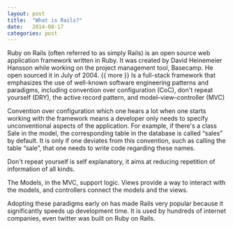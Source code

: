 ```yaml
---
layout: post
title:  "What is Rails?"
date:   2014-08-17
categories: post
---
```


Ruby on Rails (often referred to as simply Rails) is an open source web application framework written in Ruby. It was created by David Heinemeier Hansson while working on the project management tool, Basecamp. He open sourced it in July of 2004.
{{ more }}
Is a full-stack framework that emphasizes the use of well-known software engineering patterns and paradigms, including convention over configuration (CoC), don't repeat yourself (DRY), the active record pattern, and model–view–controller (MVC)

Convention over configuration which one hears a lot when one starts working with the framework means a developer only needs to specify unconventional aspects of the application. For example, if there's a class Sale in the model, the corresponding table in the database is called “sales” by default. It is only if one deviates from this convention, such as calling the table “sale”, that one needs to write code regarding these names.

Don't repeat yourself is self explanatory, it aims at reducing repetition of information of all kinds.

The Models, in the MVC, support logic. Views provide a way to interact with the models, and controllers connect the models and the views.

Adopting these paradigms early on has made Rails very popular because it significantly speeds up development time. It is used by hundreds of internet companies, even twitter was built on Ruby on Rails.
